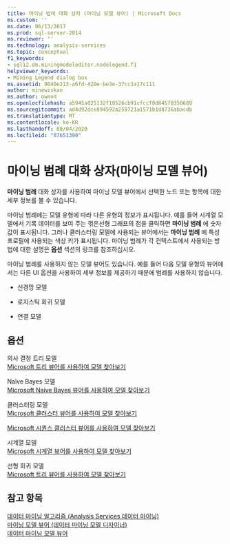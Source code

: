 ```yaml
---
title: 마이닝 범례 대화 상자 (마이닝 모델 뷰어) | Microsoft Docs
ms.custom: ''
ms.date: 06/13/2017
ms.prod: sql-server-2014
ms.reviewer: ''
ms.technology: analysis-services
ms.topic: conceptual
f1_keywords:
- sql12.dm.miningmodeleditor.nodelegend.f1
helpviewer_keywords:
- Mining Legend dialog box
ms.assetid: 9040e213-a6fd-420e-be3e-37cc3a17c111
author: minewiskan
ms.author: owend
ms.openlocfilehash: a5945a025132f10526cb91cfccf0d84570350689
ms.sourcegitcommit: ad4d92dce894592a259721a1571b1d8736abacdb
ms.translationtype: MT
ms.contentlocale: ko-KR
ms.lasthandoff: 08/04/2020
ms.locfileid: "87651390"
---
```

# <a name="mining-legend-dialog-box-mining-model-viewer"></a>마이닝 범례 대화 상자(마이닝 모델 뷰어)
  **마이닝 범례** 대화 상자를 사용하여 마이닝 모델 뷰어에서 선택한 노드 또는 항목에 대한 세부 정보를 볼 수 있습니다.  
  
 마이닝 범례에는 모델 유형에 따라 다른 유형의 정보가 표시됩니다. 예를 들어 시계열 모델에서 기록 데이터를 보여 주는 꺾은선형 그래프의 점을 클릭하면 **마이닝 범례** 에 숫자 값이 표시됩니다. 그러나 클러스터링 모델에 사용되는 뷰어에서는 **마이닝 범례** 에 특성 프로필에 사용되는 색상 키가 표시됩니다. 마이닝 범례가 각 컨텍스트에서 사용되는 방법에 대한 설명은 **옵션** 섹션의 링크를 참조하십시오.  
  
 마이닝 범례를 사용하지 않는 모델 뷰어도 있습니다. 예를 들어 다음 모델 유형의 뷰어에서는 다른 UI 옵션을 사용하여 세부 정보를 제공하기 때문에 범례를 사용하지 않습니다.  
  
-   신경망 모델  
  
-   로지스틱 회귀 모델  
  
-   연결 모델  
  
## <a name="options"></a>옵션  
 의사 결정 트리 모델  
 [Microsoft 트리 뷰어를 사용하여 모델 찾아보기](data-mining/browse-a-model-using-the-microsoft-tree-viewer.md)  
  
 Naïve Bayes 모델  
 [Microsoft Naive Bayes 뷰어를 사용하여 모델 찾아보기](data-mining/browse-a-model-using-the-microsoft-naive-bayes-viewer.md)  
  
 클러스터링 모델  
 [Microsoft 클러스터 뷰어를 사용하여 모델 찾아보기](data-mining/browse-a-model-using-the-microsoft-cluster-viewer.md)  
  
 [Microsoft 시퀀스 클러스터 뷰어를 사용하여 모델 찾아보기](data-mining/browse-a-model-using-the-microsoft-sequence-cluster-viewer.md)  
  
 시계열 모델  
 [Microsoft 시계열 뷰어를 사용하여 모델 찾아보기](data-mining/browse-a-model-using-the-microsoft-time-series-viewer.md)  
  
 선형 회귀 모델  
 [Microsoft 트리 뷰어를 사용하여 모델 찾아보기](data-mining/browse-a-model-using-the-microsoft-tree-viewer.md)  
  
## <a name="see-also"></a>참고 항목  
 [데이터 마이닝 알고리즘 &#40;Analysis Services 데이터 마이닝&#41;](data-mining/data-mining-algorithms-analysis-services-data-mining.md)   
 [마이닝 모델 뷰어 &#40;데이터 마이닝 모델 디자이너&#41;](mining-model-viewers-data-mining-model-designer.md)   
 [데이터 마이닝 모델 뷰어](data-mining/data-mining-model-viewers.md)  
  
  

